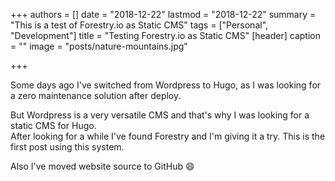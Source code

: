 +++
authors = []
date = "2018-12-22"
lastmod = "2018-12-22"
summary = "This is a test of Forestry.io as Static CMS"
tags = ["Personal", "Development"]
title = "Testing Forestry.io as Static CMS"
[header]
caption = ""
image = "posts/nature-mountains.jpg"

+++

Some days ago I've switched from Wordpress to Hugo, as I was looking for a zero maintenance solution after deploy.

But Wordpress is a very versatile CMS and that's why I was looking for a static CMS for Hugo.  
After looking for a while I've found Forestry and I'm giving it a try. This is the first post using this system.

Also I've moved website source to GitHub :smile:
